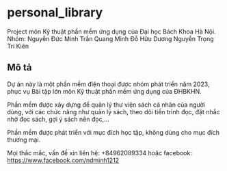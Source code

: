 # personal_library

Project môn Kỹ thuật phần mềm ứng dụng của Đại học Bách Khoa Hà Nội.
Nhóm:   Nguyễn Đức Minh
        Trần Quang Minh
        Đỗ Hữu Dương
        Nguyễn Trọng Trí Kiên

## Mô tả

Dự án này là một phần mềm điện thoại được nhóm phát triển năm 2023, phục vụ Bài tập lớn môn Kỹ thuật phần mềm ứng dụng của ĐHBKHN.

Phần mềm được xây dựng để quản lý thư viện sách cá nhân của người dùng, với các chức năng như quản lý sách, theo dõi tiến trình đọc, đặt nhắc nhở đọc sách, gợi ý sách nên đọc,...

Phần mềm được phát triển với mục đích học tập, không dùng cho mục đích thương mại.

Mọi thắc mắc, vấn đề xin liên hệ: +84962089334 hoặc facebook: https://www.facebook.com/ndminh1212
